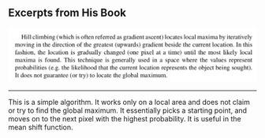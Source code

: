 ## Excerpts from His Book
![Screenshot from 2023-12-08 12-41-35.png](../../_resources/Screenshot%20from%202023-12-08%2012-41-35.png)

---

This is a simple algorithm. It works only on a local area and does not claim or try to find the global maximum. It essentially picks a starting point, and moves on to the next pixel with the highest probability. It is useful in the mean shift function.
